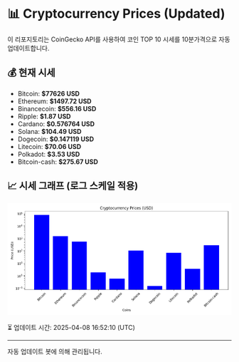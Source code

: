 
# 📊 Cryptocurrency Prices (Updated)

이 리포지토리는 CoinGecko API를 사용하여 코인 TOP 10 시세를 10분가격으로 자동 업데이트합니다.

## 💰 현재 시세
- Bitcoin: **$77626 USD**
- Ethereum: **$1497.72 USD**
- Binancecoin: **$556.16 USD**
- Ripple: **$1.87 USD**
- Cardano: **$0.576764 USD**
- Solana: **$104.49 USD**
- Dogecoin: **$0.147119 USD**
- Litecoin: **$70.06 USD**
- Polkadot: **$3.53 USD**
- Bitcoin-cash: **$275.67 USD**

## 📈 시세 그래프 (로그 스케일 적용)
![Crypto Prices](crypto_prices.png)

⏳ 업데이트 시간: 2025-04-08 16:52:10 (UTC)

---
자동 업데이트 봇에 의해 관리됩니다.
